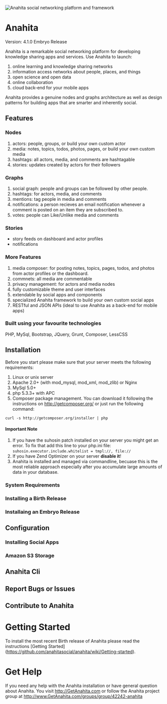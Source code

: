 ![Anahita social networking platform and framework](https://s3.amazonaws.com/anahitapolis.com/media/logos/homepage_logo.png)

# Anahita

Version: 4.1.0 Embryo Release

Anahita is a remarkable social networking platform for developing knowledge sharing apps and services. Use Anahita to launch:

1. online learning and knowledge sharing networks
2. information access networks about people, places, and things
3. open science and open data
4. online collaboration
5. cloud back-end for your mobile apps

Anahita provides a genuine nodes and graphs architecture as well as design patterns for building apps that are smarter and inherently social.

## Features

### Nodes
1. actors: people, groups, or build your own custom actor
2. media: notes, topics, todos, photos, pages, or build your own custom media
3. hashtags: all actors, media, and comments are hashtagable  
4. stories: updates created by actors for their followers

### Graphs
1. social graph: people and groups can be followed by other people. 
2. hashtags: for actors, media, and comments
3. mentions: tag people in media and comments
4. notifications: a person recieves an email notification whenever a comment is posted on an item they are subscribed to.
5. votes: people can Like/Unlike media and comments

### Stories
- story feeds on dashboard and actor profiles
- notifications

### More Features
1. media composer: for posting notes, topics, pages, todos, and photos from actor profiles or the dashboard.
2. commnets: all media are commentable 
3. privacy management: for actors and media nodes
4. fully customizable theme and user interfaces
5. extendable by social apps and components
6. specialized Anahita framework to build your own custom social apps
7. RESTful and JSON APIs (ideal to use Anahita as a back-end for mobile apps)

### Built using your favourite technologies
PHP, MySql, Bootstrap, JQuery, Grunt, Composer, LessCSS

## Installation

Before you start please make sure that your server meets the following requirements:

1. Linux or unix server
2. Apache 2.0+ (with mod_mysql, mod_xml, mod_zlib) or Nginx
3. MySql 5.0+
4. php 5.3.3+ with APC
5. Composer package management. You can download it following the instructions on
http://getcomposer.org/ or just run the following command:

`curl -s http://getcomposer.org/installer | php`

#### Important Note

1. If you have the suhosin patch installed on your server you might get an error. To fix that add this line to your php.ini file: `suhosin.executor.include.whitelist = tmpl://, file://`
2. If you have Zend Optimizer on your server **disable it**!
3. Anahita is installed and managed via commandline, becuase this is the most reliable approach especially after you accumulate large amounts of data in your database.

### System Requirements

### Installing a Birth Release

### Installaing an Embryo Release

## Configuration

### Installing Social Apps

### Amazon S3 Storage

## Anahita Cli

## Report Bugs or Issues

## Contribute to Anahita

Getting Started
================
To install the most recent Birth release of Anahita please read the instructions [Getting Started] (https://github.com/anahitasocial/anahita/wiki/Getting-started).

Get Help
=========
If you need any help with the Anahita installation or have general question about Anahita. 
You visit http://GetAnahita.com or follow the Anahita project group at http://www.GetAnahita.com/groups/group/42242-anahita
